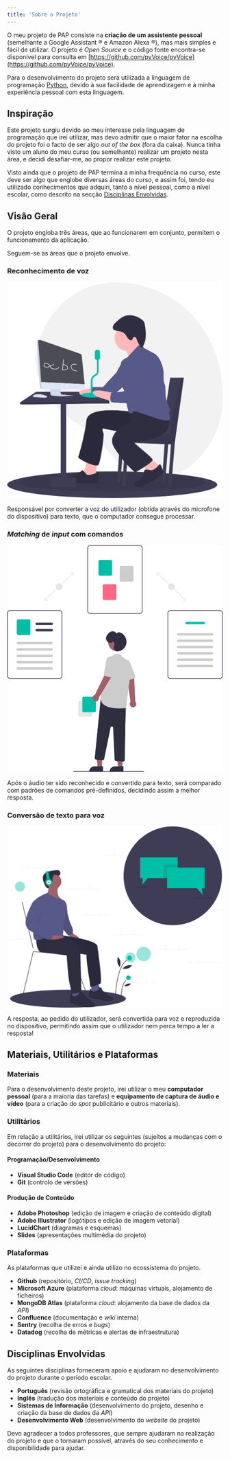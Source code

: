 ```yaml
---
title: 'Sobre o Projeto'
---
```


O meu projeto de PAP consiste na **criação de um assistente pessoal** (semelhante a Google Assistant &reg; e Amazon Alexa &reg;), mas mais simples e fácil de utilizar. O projeto é *Open Source* e o código fonte encontra-se disponível para consulta em [https://github.com/pyVoice/pyVoice](https://github.com/pyVoice/pyVoice).

Para o desenvolvimento do projeto será utilizada a linguagem de programação [Python](https://www.python.org/), devido à sua facilidade de aprendizagem e à minha experiência pessoal com esta linguagem.


## Inspiração

Este projeto surgiu devido ao meu interesse pela linguagem de programação que irei utilizar, mas devo admitir que o maior fator na escolha do projeto foi o facto de ser algo *out of the box* (fora da caixa). Nunca tinha visto um aluno do meu curso (ou semelhante) realizar um projeto nesta área, e decidi desafiar-me, ao propor realizar este projeto.

Visto ainda que o projeto de PAP termina a minha frequência no curso, este deve ser algo que englobe diversas áreas do curso, e assim foi, tendo eu utilizado conhecimentos que adquiri, tanto a nível pessoal, como a nível escolar, como descrito na secção [Disciplinas Envolvidas](#disciplinas-envolvidas).


## Visão Geral

O projeto engloba três áreas, que ao funcionarem em conjunto, permitem o funcionamento da aplicação.

Seguem-se as áreas que o projeto envolve.

### Reconhecimento de voz

<img src="images/speech_to_text.svg" class="image-about center" />

Responsável por converter a voz do utilizador (obtida através do microfone do dispositivo) para texto, que o computador consegue processar.

### *Matching* de *input* com comandos

<img src="images/matching.svg" class="image-about center" />

Após o áudio ter sido reconhecido e convertido para texto, será comparado com padrões de comandos pré-definidos, decidindo assim a melhor resposta.

### Conversão de texto para voz

<img src="images/text_to_speech.svg" class="image-about center" />

A resposta, ao pedido do utilizador, será convertida para voz e reproduzida no dispositivo, permitindo assim que o utilizador nem perca tempo a ler a resposta!


## Materiais, Utilitários e Plataformas

### Materiais

Para o desenvolvimento deste projeto, irei utilizar o meu **computador pessoal** (para a maioria das tarefas) e **equipamento de captura de áudio e vídeo** (para a criação do *spot* publicitário e outros materiais).

### Utilitários

Em relação a utilitários, irei utilizar os seguintes (sujeitos a mudanças com o decorrer do projeto) para o desenvolvimento do projeto:

#### Programação/Desenvolvimento

- **Visual Studio Code** (editor de código)
- **Git** (controlo de versões)

#### Produção de Conteúdo

- **Adobe Photoshop** (edição de imagem e criação de conteúdo digital)
- **Adobe Illustrator** (logótipos e edição de imagem vetorial)
- **LucidChart** (diagramas e esquemas)
- **Slides** (apresentações multimédia do projeto)

### Plataformas

As plataformas que utilizei e ainda utilizo no ecossistema do projeto.

- **Github** (repositório, *CI/CD*, *issue tracking*)
- **Microsoft Azure** (plataforma *cloud*: máquinas virtuais, alojamento de ficheiros)
- **MongoDB Atlas** (plataforma *cloud*: alojamento da base de dados da *API*)
- **Confluence** (documentação e *wiki* interna)
- **Sentry** (recolha de erros e *bugs*)
- **Datadog** (recolha de métricas e alertas de infraestrutura)


## Disciplinas Envolvidas

As seguintes disciplinas forneceram apoio e ajudaram no desenvolvimento do projeto durante o período escolar.

- **Português** (revisão ortográfica e gramatical dos materiais do projeto)
- **Inglês** (tradução dos materiais e conteúdo do projeto)
- **Sistemas de Informação** (desenvolvimento do projeto, desenho e criação da base de dados da *API*)
- **Desenvolvimento Web** (desenvolvimento do *website* do projeto)

Devo agradecer a todos professores, que sempre ajudaram na realização do projeto e que o tornaram possível, através do seu conhecimento e disponibilidade para ajudar.